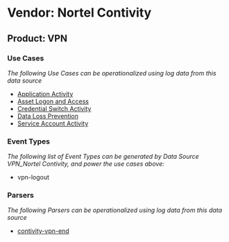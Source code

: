 Vendor: Nortel Contivity
========================
Product: VPN
------------

### Use Cases

_The following Use Cases can be operationalized using log data from this data source_

* [Application Activity](usecase_application_activity.md)
* [Asset Logon and Access](usecase_asset_logon_and_access.md)
* [Credential Switch Activity](usecase_credential_switch_activity.md)
* [Data Loss Prevention](usecase_data_loss_prevention.md)
* [Service Account Activity](usecase_service_account_activity.md)


### Event Types

_The following list of Event Types can be generated by Data Source VPN_Nortel Contivity, and power the use cases above:_

- vpn-logout


### Parsers

_The following Parsers can be operationalized using log data from this data source_

* [contivity-vpn-end](parserContent_contivity-vpn-end.md)
